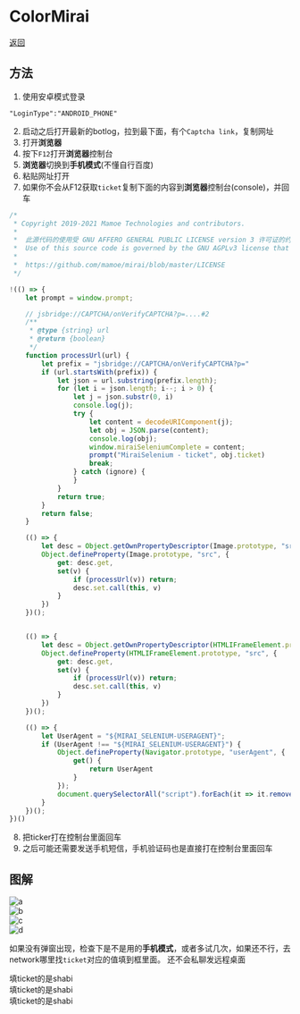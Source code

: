 # ColorMirai

[返回](../README.md)


## 方法

1. 使用安卓模式登录
```
"LoginType":"ANDROID_PHONE"
```
2. 启动之后打开最新的botlog，拉到最下面，有个`Captcha link`，复制网址
3. 打开**浏览器**
4. 按下`F12`打开**浏览器**控制台
5. **浏览器**切换到**手机模式**(不懂自行百度)
6. 粘贴网址打开
7. 如果你不会从F12获取`ticket`复制下面的内容到**浏览器**控制台(console)，并回车
```js
/*
 * Copyright 2019-2021 Mamoe Technologies and contributors.
 *
 *  此源代码的使用受 GNU AFFERO GENERAL PUBLIC LICENSE version 3 许可证的约束, 可以在以下链接找到该许可证.
 *  Use of this source code is governed by the GNU AGPLv3 license that can be found through the following link.
 *
 *  https://github.com/mamoe/mirai/blob/master/LICENSE
 */

!(() => {
    let prompt = window.prompt;

    // jsbridge://CAPTCHA/onVerifyCAPTCHA?p=....#2
    /**
     * @type {string} url
     * @return {boolean}
     */
    function processUrl(url) {
        let prefix = "jsbridge://CAPTCHA/onVerifyCAPTCHA?p="
        if (url.startsWith(prefix)) {
            let json = url.substring(prefix.length);
            for (let i = json.length; i--; i > 0) {
                let j = json.substr(0, i)
                console.log(j);
                try {
                    let content = decodeURIComponent(j);
                    let obj = JSON.parse(content);
                    console.log(obj);
                    window.miraiSeleniumComplete = content;
                    prompt("MiraiSelenium - ticket", obj.ticket)
                    break;
                } catch (ignore) {
                }
            }
            return true;
        }
        return false;
    }

    (() => {
        let desc = Object.getOwnPropertyDescriptor(Image.prototype, "src");
        Object.defineProperty(Image.prototype, "src", {
            get: desc.get,
            set(v) {
                if (processUrl(v)) return;
                desc.set.call(this, v)
            }
        })
    })();


    (() => {
        let desc = Object.getOwnPropertyDescriptor(HTMLIFrameElement.prototype, "src");
        Object.defineProperty(HTMLIFrameElement.prototype, "src", {
            get: desc.get,
            set(v) {
                if (processUrl(v)) return;
                desc.set.call(this, v)
            }
        })
    })();

    (() => {
        let UserAgent = "${MIRAI_SELENIUM-USERAGENT}";
        if (UserAgent !== "${MIRAI_SELENIUM-USERAGENT}") {
            Object.defineProperty(Navigator.prototype, "userAgent", {
                get() {
                    return UserAgent
                }
            });
            document.querySelectorAll("script").forEach(it => it.remove());
        }
    })();
})()
```

8. 把ticker打在控制台里面回车
9. 之后可能还需要发送手机短信，手机验证码也是直接打在控制台里面回车

## 图解

![a](./img/a.png)  
![b](./img/b.png)  
![c](./img/c.png)  
![d](./img/d.png)

如果没有弹窗出现，检查下是不是用的**手机模式**，或者多试几次，如果还不行，去network哪里找`ticket`对应的值填到框里面。
还不会私聊发远程桌面

填ticket的是shabi  
填ticket的是shabi  
填ticket的是shabi
